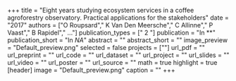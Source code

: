 +++
title = "Eight years studying ecosystem services in a coffee agroforestry observatory. Practical applications for the stakeholders"
date = "2017"
authors = ["O Roupsard"," K Van Den Meersche"," C Allinne"," P Vaast"," B Rapidel"," ..."]
publication_types = [" 2 "]
publication = "In **"
publication_short = "In *NA*"
abstract = ""
abstract_short = ""
image_preview = "Default_preview.png"
selected =  false
projects = [""]
url_pdf = ""
url_preprint = ""
url_code = ""
url_dataset =  ""
url_project =  ""
url_slides =  ""
url_video =  ""
url_poster =  ""
url_source =  ""
math = true
highlight = true
[header]
image = "Default_preview.png"
caption =  ""
+++
